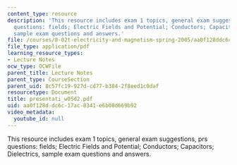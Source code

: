 ```yaml
---
content_type: resource
description: 'This resource includes exam 1 topics, general exam suggestions, prs
  questions: fields; Electric Fields and Potential; Conductors; Capacitors; Dielectrics,
  sample exam questions and answers.'
file: /courses/8-02t-electricity-and-magnetism-spring-2005/aa0f128ddc6c17ac8341e6b00d669b92_presentati_w05d2.pdf
file_type: application/pdf
learning_resource_types:
- Lecture Notes
ocw_type: OCWFile
parent_title: Lecture Notes
parent_type: CourseSection
parent_uid: 8c57fc19-927d-cd77-b384-2f8eed1c0daf
resourcetype: Document
title: presentati_w05d2.pdf
uid: aa0f128d-dc6c-17ac-8341-e6b00d669b92
video_metadata:
  youtube_id: null
---
```

This resource includes exam 1 topics, general exam suggestions, prs questions: fields; Electric Fields and Potential; Conductors; Capacitors; Dielectrics, sample exam questions and answers.

